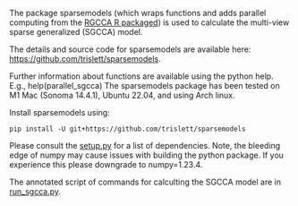 The package sparsemodels (which wraps functions and adds parallel computing from the [RGCCA R packaged](https://github.com/rgcca-factory/RGCCA)) is used to calculate the multi-view sparse generalized (SGCCA) model.

The details and source code for sparsemodels are available here: https://github.com/trislett/sparsemodels.

Further information about functions are available using the python help. E.g., help(parallel_sgcca)
The sparsemodels package has been tested on M1 Mac (Sonoma 14.4.1), Ubuntu 22.04, and using Arch linux. 

Install sparsemodels using:

`pip install -U git+https://github.com/trislett/sparsemodels`

Please consult the [setup.py](https://github.com/trislett/sparsemodels/blob/main/setup.py) for a list of dependencies. Note, the bleeding edge of numpy may cause issues
with building the python package. If you experience this please downgrade to numpy=1.23.4.

The annotated script of commands for calculting the SGCCA model are in [run_sgcca.py](https://github.com/trislett/sgcca-psychiatry-nosology/blob/main/run_sgcca.py).
